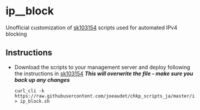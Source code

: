 # ip__block
Unofficial customization of [sk103154](https://supportcenter.checkpoint.com/supportcenter/portal?eventSubmit_doGoviewsolutiondetails=&solutionid=sk103154) scripts used for automated IPv4 blocking

## Instructions 
- Download the scripts to your management server and deploy following the instructions in [sk103154](https://supportcenter.checkpoint.com/supportcenter/portal?eventSubmit_doGoviewsolutiondetails=&solutionid=sk103154)
	***This will overwrite the file - make sure you back up any changes***
	```
	curl_cli -k https://raw.githubusercontent.com/joeaudet/chkp_scripts_ja/master/ip_block/ip_block.sh > ip_block.sh
	```